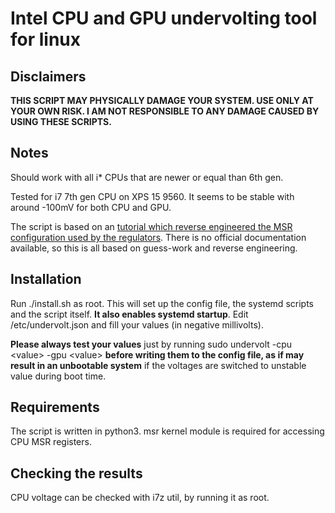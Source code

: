 Intel CPU and GPU undervolting tool for linux
=============================================

Disclaimers
-----------

**THIS SCRIPT MAY PHYSICALLY DAMAGE YOUR SYSTEM. USE ONLY AT YOUR OWN RISK. I AM NOT RESPONSIBLE TO ANY DAMAGE CAUSED BY USING THESE SCRIPTS.**

Notes
-----

Should work with all i* CPUs that are newer or equal than 6th gen.

Tested for i7 7th gen CPU on XPS 15 9560. It seems to be stable with around -100mV for both CPU and GPU.

The script is based on an [tutorial which reverse engineered the MSR configuration used by the regulators](https://github.com/mihic/linux-intel-undervolt). There
is no official documentation available, so this is all based on guess-work and reverse engineering.

Installation
------------

Run ./install.sh as root. This will set up the config file, the systemd scripts and the script itself. **It also enables systemd startup**.
Edit /etc/undervolt.json and fill your values (in negative millivolts).

**Please always test your values** just by running sudo undervolt -cpu \<value\> -gpu \<value\> **before writing them to the config file, as if
may result in an unbootable system** if the voltages are switched to unstable value during boot time.

Requirements
------------

The script is written in python3. msr kernel module is required for accessing CPU MSR registers.

Checking the results
--------------------

CPU voltage can be checked with i7z util, by running it as root.
